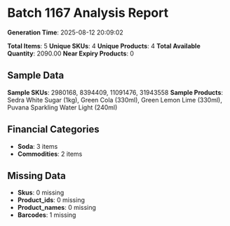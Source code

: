 # Batch 1167 Analysis Report

**Generation Time**: 2025-08-12 20:09:02

**Total Items**: 5
**Unique SKUs**: 4
**Unique Products**: 4
**Total Available Quantity**: 2090.00
**Near Expiry Products**: 0

## Sample Data
**Sample SKUs**: 2980168, 8394409, 11091476, 31943558
**Sample Products**: Sedra White Sugar (1kg), Green Cola (330ml), Green Lemon Lime (330ml), Puvana Sparkling Water Light (240ml)

## Financial Categories
- **Soda**: 3 items
- **Commodities**: 2 items

## Missing Data
- **Skus**: 0 missing
- **Product_ids**: 0 missing
- **Product_names**: 0 missing
- **Barcodes**: 1 missing
